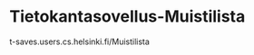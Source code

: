 Tietokantasovellus-Muistilista
==========================
t-saves.users.cs.helsinki.fi/Muistilista

